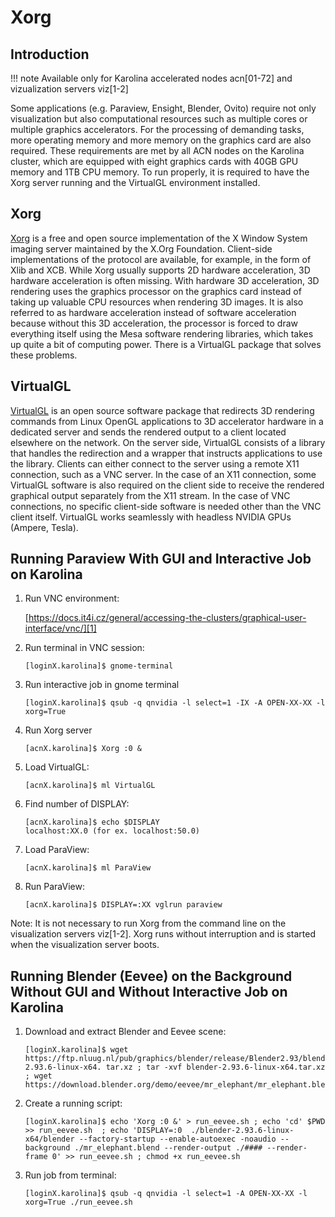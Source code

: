 # Xorg

## Introduction

!!! note
    Available only for Karolina accelerated nodes acn[01-72] and vizualization servers viz[1-2]

Some applications (e.g. Paraview, Ensight, Blender, Ovito) require not only visualization but also computational resources such as multiple cores or multiple graphics accelerators. For the processing of demanding tasks, more operating memory and more memory on the graphics card are also required. These requirements are met by all ACN nodes on the Karolina cluster, which are equipped with eight graphics cards with 40GB GPU memory and 1TB CPU memory. To run properly, it is required to have the Xorg server running and the VirtualGL environment installed.

## Xorg

[Xorg][a] is a free and open source implementation of the X Window System imaging server maintained by the X.Org Foundation. Client-side implementations of the protocol are available, for example, in the form of Xlib and XCB. While Xorg usually supports 2D hardware acceleration, 3D hardware acceleration is often missing. With hardware 3D acceleration, 3D rendering uses the graphics processor on the graphics card instead of taking up valuable CPU resources when rendering 3D images. It is also referred to as hardware acceleration instead of software acceleration because without this 3D acceleration, the processor is forced to draw everything itself using the Mesa software rendering libraries, which takes up quite a bit of computing power. There is a VirtualGL package that solves these problems.

## VirtualGL

[VirtualGL][b] is an open source software package that redirects 3D rendering commands from Linux OpenGL applications to 3D accelerator hardware in a dedicated server and sends the rendered output to a client located elsewhere on the network. On the server side, VirtualGL consists of a library that handles the redirection and a wrapper that instructs applications to use the library. Clients can either connect to the server using a remote X11 connection, such as a VNC server. In the case of an X11 connection, some VirtualGL software is also required on the client side to receive the rendered graphical output separately from the X11 stream. In the case of VNC connections, no specific client-side software is needed other than the VNC client itself. VirtualGL works seamlessly with headless NVIDIA GPUs (Ampere, Tesla).

## Running Paraview With GUI and Interactive Job on Karolina

1. Run VNC environment:

    [https://docs.it4i.cz/general/accessing-the-clusters/graphical-user-interface/vnc/][1]

1. Run terminal in VNC session:

    ```console
    [loginX.karolina]$ gnome-terminal
    ```

1. Run interactive job in gnome terminal

    ```console
    [loginX.karolina]$ qsub -q qnvidia -l select=1 -IX -A OPEN-XX-XX -l xorg=True
    ```

1. Run Xorg server

    ```console
    [acnX.karolina]$ Xorg :0 &
    ```

1. Load VirtualGL:

    ```console
    [acnX.karolina]$ ml VirtualGL
    ```

1. Find number of DISPLAY:

    ```console
    [acnX.karolina]$ echo $DISPLAY
    localhost:XX.0 (for ex. localhost:50.0)
    ```

1. Load ParaView:

    ```console
    [acnX.karolina]$ ml ParaView
    ```

1. Run ParaView:

    ```console
    [acnX.karolina]$ DISPLAY=:XX vglrun paraview
    ```

Note: It is not necessary to run Xorg from the command line on the visualization servers viz[1-2]. Xorg runs without interruption and is started when the visualization server boots.

## Running Blender (Eevee) on the Background Without GUI and Without Interactive Job on Karolina

1. Download and extract Blender and Eevee scene:

    ```console
    [loginX.karolina]$ wget https://ftp.nluug.nl/pub/graphics/blender/release/Blender2.93/blender-2.93.6-linux-x64. tar.xz ; tar -xvf blender-2.93.6-linux-x64.tar.xz ; wget https://download.blender.org/demo/eevee/mr_elephant/mr_elephant.blend
    ```

1. Create a running script:

    ```console
    [loginX.karolina]$ echo 'Xorg :0 &' > run_eevee.sh ; echo 'cd' $PWD  >> run_eevee.sh  ; echo 'DISPLAY=:0  ./blender-2.93.6-linux-x64/blender --factory-startup --enable-autoexec -noaudio --background ./mr_elephant.blend --render-output ./#### --render-frame 0' >> run_eevee.sh ; chmod +x run_eevee.sh
    ```

1. Run job from terminal:

    ```console
    [loginX.karolina]$ qsub -q qnvidia -l select=1 -A OPEN-XX-XX -l xorg=True ./run_eevee.sh
    ```

[1]: https://docs.it4i.cz/general/accessing-the-clusters/graphical-user-interface/vnc/

[a]: https://www.x.org/wiki/
[b]: https://virtualgl.org/
